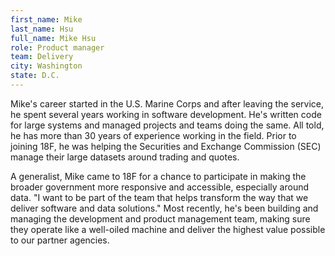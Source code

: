 ```yaml
---
first_name: Mike
last_name: Hsu
full_name: Mike Hsu
role: Product manager
team: Delivery
city: Washington
state: D.C.
---
```

Mike's career started in the U.S. Marine Corps and after leaving the service, he spent several years working in software development. He's written code for large systems and managed projects and teams doing the same. All told, he has more than 30 years of experience working in the field. Prior to joining 18F, he was helping the Securities and Exchange Commission (SEC) manage their large datasets around trading and quotes.

A generalist, Mike came to 18F for a chance to participate in making the broader government more responsive and accessible, especially around data. "I want to be part of the team that helps transform the way that we deliver software and data solutions." Most recently, he's been building and managing the development and product management team, making sure they operate like a well-oiled machine and  deliver the highest value possible to our partner agencies.
